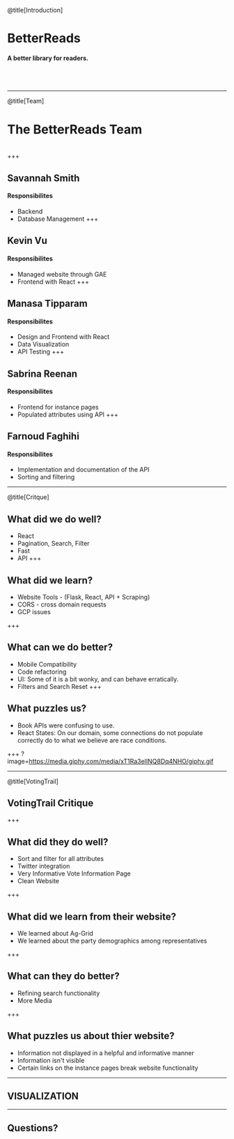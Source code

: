 @title[Introduction]

# BetterReads

#### A better library for readers. 
<br>
<br>

---

@title[Team]

# The BetterReads Team 
<br>
+++

## Savannah Smith
#### Responsibilites
- Backend
- Database Management
+++

## Kevin Vu
#### Responsibilites
- Managed website through GAE
- Frontend with React
+++

## Manasa Tipparam
#### Responsibilites
- Design and Frontend with React
- Data Visualization
- API Testing
+++

## Sabrina Reenan
#### Responsibilites
- Frontend for instance pages
- Populated attributes using API
+++

## Farnoud Faghihi
#### Responsibilites
- Implementation and documentation of the API
- Sorting and filtering
---

@title[Critque]

## What did we do well?
- React
- Pagination, Search, Filter
- Fast
- API
+++

## What did we learn?
- Website Tools - (Flask, React, API + Scraping)
- CORS - cross domain requests
- GCP issues

+++

## What can we do better?
- Mobile Compatibility
- Code refactoring
- UI: Some of it is a bit wonky, and can behave erratically.
- Filters and Search Reset
+++

## What puzzles us?
- Book APIs were confusing to use.
- React States: On our domain, some connections do not populate correctly do to what we believe are race conditions.

+++
?image=https://media.giphy.com/media/xT1Ra3elINQ8Dq4NHO/giphy.gif


---
@title[VotingTrail]

## VotingTrail Critique

+++

## What did they do well?
- Sort and filter for all attributes
- Twitter integration
- Very Informative Vote Information Page
- Clean Website

+++

## What did we learn from their website?
- We learned about Ag-Grid
- We learned about the party demographics among representatives

+++

## What can they do better?
- Refining search functionality
- More Media

+++

## What puzzles us about thier website?
- Information not displayed in a helpful and informative manner
- Information isn't visible
- Certain links on the instance pages break website functionality


---
## VISUALIZATION
---
## Questions?
